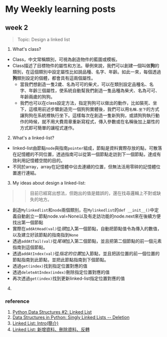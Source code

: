 # My Weekly learning posts

## week 2
 > Topic: Design a linked list

1. What's class?
 * Class，中文常稱類別，可視為創造物件的藍圖或模板。
 * Class描述了目標物件的屬性和方法。舉例來說，我們可以創建一個叫做**狗**的類別，在這個類別中設定屬性比如說品種、名字、年齡。如此一來，每個透過**狗**類別設定的個體，都會具有這兩個屬性。
   * 當我們想創造一隻2歲、名為可可的柴犬，可以在類別設定品種名、名字、年齡三個屬性，使系統自動幫我們創造一隻品種為柴犬、名為可可、年齡兩歲的狗狗。
   * 我們也可以在class設定方法，指定狗狗可以做出的動作，比如裝死、坐下，這樣用前述步驟創造完一個狗狗實體後，我們可以用`名稱.坐下`的方式讓狗狗在系統裡執行坐下。這樣每次在創造一隻新狗狗，或請狗狗執行動作的時候，就不用大費周章重新寫程式，傳入參數或在名稱後加上屬性的方式即可簡單的讓程式運作。

2. What's a linked-list?
 * linked-list由節點`node`與指南`pointer`組成，節點是資料實際存放的點，可散落在記憶體的不同位置，透過指南可以從第一個節點走訪到下一個節點，達成有效利用記憶體空間的目的。
 * 不同於array，array在記憶體中佔去連續的位置，但無法活用零碎的記憶體位置進行連結。
 
3. My ideas about design a linked-list:
 >> 目前已經寫出想法，但跑出的值是錯誤的，還在找尋邏輯上不對或缺失的地方。
 * 創造`Mylinkedlist`和`node`兩個類別，在`Mylinkedlist`的`def __init__()`中定義自動創立一節點node.val=None以及有走訪功能的node.next來在後續方便找出第一個節點
 * 實際在`addAtHead(val)`從*頭*加入第一個節點，自動把節點值令為傳入的數值，以及建立好該節點的指南指到`None`
 * 透過`addAtTail(val)`從*尾端*加入第二個節點，並且把第二個節點的前一個元素指南到這個節點。
 * 透過`addAtIndex(val)`從*指定的位置*加入節點，並且把該位置的前一個位置的節點指南到此節點，並把此節點指南到下個節點。
 * 透過`get(index)`找到指定位置對應的值
 * 透過`deleteAtIndex(index)`刪除指定位置對應的值
 * 再次透過`get(index)`找到更新linked-list指定位置對應的值
 
4. 

### reference
1. [Python Data Structures #2: Linked List](https://www.youtube.com/watch?v=JlMyYuY1aXU&t=610s)
2. [Data Structures in Python: Singly Linked Lists -- Deletion](https://www.youtube.com/watch?v=gXY_2wsQf3A)
3. [Linked List: Intro(簡介)](http://alrightchiu.github.io/SecondRound/linked-list-introjian-jie.html)
4. [Linked List: 新增資料、刪除資料、反轉](http://alrightchiu.github.io/SecondRound/linked-list-xin-zeng-zi-liao-shan-chu-zi-liao-fan-zhuan.html#series)
